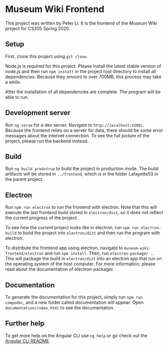 # Museum Wiki Frontend

This project was written by Peter Li. It is the frontend of the Museum Wiki project for CS205 Spring 2020. 

## Setup

First, clone this project using `git clone`. 

Node.js is required for this project. Please install the latest stable version of node.js and then run `npm install` in the project root directory to install all dependencies. Because they amount to over 700MB, this process may take a while. 

After the installation of all dependencies are complete. The program will be able to run. 

## Development server

Run `ng serve` for a dev server. Navigate to `http://localhost:4200/`. Because the frontend relies on a server for data, there should be some error messages about the internet connection. To see the full picture of the project, please run the backend instead. 

## Build

Run `ng build prod=true` to build the project in production mode. The build artifacts will be stored in `../frontend`, which is in the folder Lafayette53 in the parent project. 

## Electron

Run `npm run electron` to run the frontend with electron. Note that this will execute the last frontend build stored in `electron/dist`, so it does not reflect the current progress of the project. 

To see how the *current* project looks like in electron, run `npm run electron-build` to build the project into `electron/dist` and then run the program with electron. 

To distribute the frontend app using electron, navigate to `museum-wiki-frontend/electron` and run `npm install`. Then, run `electron-packager .`. This will package the build in `electron/dist` into an electron app that run on the operating system of the host computer. For more information, please read about the documentation of electron-packager. 

## Documentation

To generate the documentation for this project, simply run `npm run compodoc`, and a new folder called documentation will appear. Open `documentation/index.html` to see the documentation. 

## Further help

To get more help on the Angular CLI use `ng help` or go check out the [Angular CLI README](https://github.com/angular/angular-cli/blob/master/README.md).
